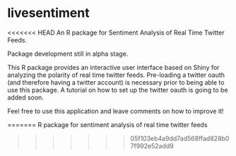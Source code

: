 # livesentiment
<<<<<<< HEAD
An R package for Sentiment Analysis of Real Time Twitter Feeds.

Package development still in alpha stage. 

This R package provides an interactive user interface based on Shiny for analyzing the polarity of real time twitter feeds.
Pre-loading a twitter oauth (and therefore having a twitter account) is necessary prior to being able to use this package.
A tutorial on how to set up the twitter oauth is going to be added soon.

Feel free to use this application and leave comments on how to improve it!

=======
R package for sentiment analysis of real time twitter feeds
>>>>>>> 05f103eb4a9dd7ad568ffad828b07f992e52add9
